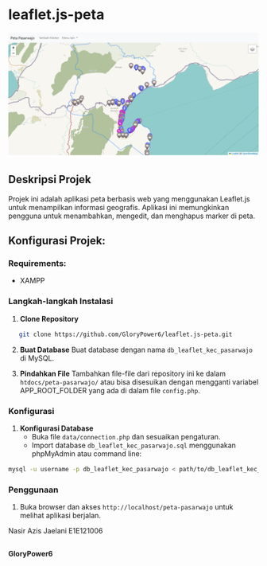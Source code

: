 # leaflet.js-peta

![Screenshot](peta-pasarwajo.png)

## Deskripsi Projek
Projek ini adalah aplikasi peta berbasis web yang menggunakan Leaflet.js untuk menampilkan informasi geografis. Aplikasi ini memungkinkan pengguna untuk menambahkan, mengedit, dan menghapus marker di peta.

## Konfigurasi Projek:

### Requirements:
- XAMPP

### Langkah-langkah Instalasi
1. **Clone Repository**
```sh
   git clone https://github.com/GloryPower6/leaflet.js-peta.git
```
2. **Buat Database**
Buat database dengan nama `db_leaflet_kec_pasarwajo` di MySQL.

3. **Pindahkan File**
Tambahkan file-file dari repository ini ke dalam `htdocs/peta-pasarwajo/` atau bisa disesuikan dengan mengganti variabel APP_ROOT_FOLDER yang ada di dalam file `config.php`.

### Konfigurasi
1. **Konfigurasi Database**
    - Buka file `data/connection.php` dan sesuaikan pengaturan.
    - Import database `db_leaflet_kec_pasarwajo.sql` menggunakan phpMyAdmin atau command line:
```sh
mysql -u username -p db_leaflet_kec_pasarwajo < path/to/db_leaflet_kec_pasarwajo.sql
```

### Penggunaan
1. Buka browser dan akses `http://localhost/peta-pasarwajo` untuk melihat aplikasi berjalan.

Nasir Azis Jaelani E1E121006 
##
#### GloryPower6